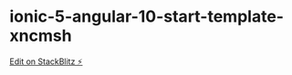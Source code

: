 # ionic-5-angular-10-start-template-xncmsh

[Edit on StackBlitz ⚡️](https://stackblitz.com/edit/ionic-5-angular-10-start-template-xncmsh)